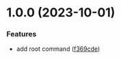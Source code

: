# 1.0.0 (2023-10-01)


### Features

* add root command ([f369cde](https://github.com/tlkamp/litterrobot/commit/f369cde3052923a9219978b4c636662ede1d3433))
